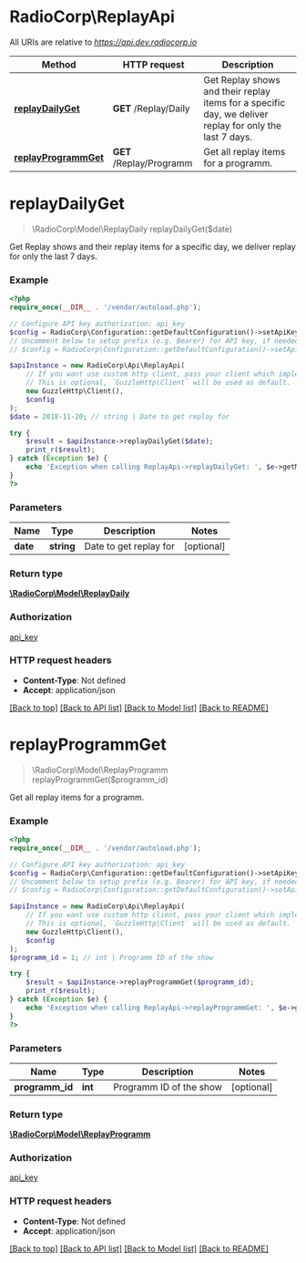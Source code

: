 # RadioCorp\ReplayApi

All URIs are relative to *https://api.dev.radiocorp.io*

Method | HTTP request | Description
------------- | ------------- | -------------
[**replayDailyGet**](ReplayApi.md#replayDailyGet) | **GET** /Replay/Daily | Get Replay shows and their replay items for a specific day, we deliver replay for only the last 7 days.
[**replayProgrammGet**](ReplayApi.md#replayProgrammGet) | **GET** /Replay/Programm | Get all replay items for a programm.


# **replayDailyGet**
> \RadioCorp\Model\ReplayDaily replayDailyGet($date)

Get Replay shows and their replay items for a specific day, we deliver replay for only the last 7 days.

### Example
```php
<?php
require_once(__DIR__ . '/vendor/autoload.php');

// Configure API key authorization: api_key
$config = RadioCorp\Configuration::getDefaultConfiguration()->setApiKey('X-Api-Key', 'YOUR_API_KEY');
// Uncomment below to setup prefix (e.g. Bearer) for API key, if needed
// $config = RadioCorp\Configuration::getDefaultConfiguration()->setApiKeyPrefix('X-Api-Key', 'Bearer');

$apiInstance = new RadioCorp\Api\ReplayApi(
    // If you want use custom http client, pass your client which implements `GuzzleHttp\ClientInterface`.
    // This is optional, `GuzzleHttp\Client` will be used as default.
    new GuzzleHttp\Client(),
    $config
);
$date = 2018-11-20; // string | Date to get replay for

try {
    $result = $apiInstance->replayDailyGet($date);
    print_r($result);
} catch (Exception $e) {
    echo 'Exception when calling ReplayApi->replayDailyGet: ', $e->getMessage(), PHP_EOL;
}
?>
```

### Parameters

Name | Type | Description  | Notes
------------- | ------------- | ------------- | -------------
 **date** | **string**| Date to get replay for | [optional]

### Return type

[**\RadioCorp\Model\ReplayDaily**](../Model/ReplayDaily.md)

### Authorization

[api_key](../../README.md#api_key)

### HTTP request headers

 - **Content-Type**: Not defined
 - **Accept**: application/json

[[Back to top]](#) [[Back to API list]](../../README.md#documentation-for-api-endpoints) [[Back to Model list]](../../README.md#documentation-for-models) [[Back to README]](../../README.md)

# **replayProgrammGet**
> \RadioCorp\Model\ReplayProgramm replayProgrammGet($programm_id)

Get all replay items for a programm.

### Example
```php
<?php
require_once(__DIR__ . '/vendor/autoload.php');

// Configure API key authorization: api_key
$config = RadioCorp\Configuration::getDefaultConfiguration()->setApiKey('X-Api-Key', 'YOUR_API_KEY');
// Uncomment below to setup prefix (e.g. Bearer) for API key, if needed
// $config = RadioCorp\Configuration::getDefaultConfiguration()->setApiKeyPrefix('X-Api-Key', 'Bearer');

$apiInstance = new RadioCorp\Api\ReplayApi(
    // If you want use custom http client, pass your client which implements `GuzzleHttp\ClientInterface`.
    // This is optional, `GuzzleHttp\Client` will be used as default.
    new GuzzleHttp\Client(),
    $config
);
$programm_id = 1; // int | Programm ID of the show

try {
    $result = $apiInstance->replayProgrammGet($programm_id);
    print_r($result);
} catch (Exception $e) {
    echo 'Exception when calling ReplayApi->replayProgrammGet: ', $e->getMessage(), PHP_EOL;
}
?>
```

### Parameters

Name | Type | Description  | Notes
------------- | ------------- | ------------- | -------------
 **programm_id** | **int**| Programm ID of the show | [optional]

### Return type

[**\RadioCorp\Model\ReplayProgramm**](../Model/ReplayProgramm.md)

### Authorization

[api_key](../../README.md#api_key)

### HTTP request headers

 - **Content-Type**: Not defined
 - **Accept**: application/json

[[Back to top]](#) [[Back to API list]](../../README.md#documentation-for-api-endpoints) [[Back to Model list]](../../README.md#documentation-for-models) [[Back to README]](../../README.md)

